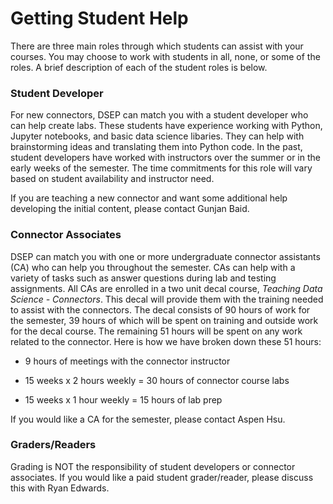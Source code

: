 # Getting Student Help

There are three main roles through which students can assist with your courses. You may choose to work with students in all, none, or some of the roles. A brief description of each of the student roles is below.

### Student Developer

For new connectors, DSEP can match you with a student developer who can help create labs. These students have experience working with Python, Jupyter notebooks, and basic data science libaries. They can help with brainstorming ideas and translating them into Python code. In the past, student developers have worked with instructors over the summer or in the early weeks of the semester. The time commitments for this role will vary based on student availability and instructor need.

If you are teaching a new connector and want some additional help developing the initial content, please contact Gunjan Baid.

### Connector Associates

DSEP can match you with one or more undergraduate connector assistants \(CA\) who can help you throughout the semester. CAs can help with a variety of tasks such as answer questions during lab and testing assignments. All CAs are enrolled in a two unit decal course, _Teaching Data Science - Connectors_. This decal will provide them with the training needed to assist with the connectors. The decal consists of 90 hours of work for the semester, 39 hours of which will be spent on training and outside work for the decal course. The remaining 51 hours will be spent on any work related to the connector. Here is how we have broken down these 51 hours:

* 9 hours of meetings with the connector instructor
* 15 weeks x 2 hours weekly = 30 hours of connector course labs

* 15 weeks x 1 hour weekly = 15 hours of lab prep

If you would like a CA for the semester, please contact Aspen Hsu.

### Graders/Readers

Grading is NOT the responsibility of student developers or connector associates. If you would like a paid student grader/reader, please discuss this with Ryan Edwards.

